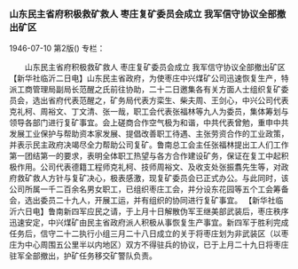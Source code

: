 ### 山东民主省府积极救矿救人  枣庄复矿委员会成立  我军信守协议全部撤出矿区

1946-07-10
第2版()
专栏：

　　山东民主省府积极救矿救人
    枣庄复矿委员会成立
    我军信守协议全部撤出矿区
    【新华社临沂二日电】山东民主省政府，为使枣庄中兴煤矿公司迅速恢复生产，特派工商管理局副局长范醒之氏前往协助，二十二日邀集各有关方面人士组织复矿委员会，选出省府代表范醒之，矿务局代表方栾生、柴夫周、王剑心，中兴公司代表克礼柯、周裕文、丁文清、张一哉，职工会代表张福林等九人为委员，集体筹划与领导各部门进行复矿事宜。会上磋商合作空气极为和谐，中共代表曾勉，重申中共发展工业保护与帮助资本家发展、提倡改善职工待遇、主张劳资合作的工业政策，并表示民主政府决竭尽全力帮助公司复矿。鲁南总工会主任张福林提出工人们工作第一团结第一的要求，表明全体职工热望与各方合作建设矿务，保证在复工中起积极作用。公司代表德籍工程师克礼柯、技师周裕文、及收支处张振翥先生等，对政府救矿救人方针与复矿决心，极表感激，现复矿委员会已正式办公。与此同时，该公司所属一千二百余名男女职工，已组织枣庄工会，并分设东花园等五个工会筹备会，选出委员二十九人，开展工运，并有组织的协同进行复矿事宜。
    【新华社临沂六日电】鲁南新四军应民之请，于上月十日解散伪军王继美部武装后，枣庄秩序迅速安定，中兴煤矿由民主省政府派人积极从事恢复生产事宜。新四军于胜利完成任务后，信守二十二执行小组三月二十八日成立的关于将枣庄划为非武装区（以枣庄为中心周围五公里半以内地区）双方不得驻兵的协议，已于上月二十九日将枣庄驻军全部撤出，护矿任务移交矿警队负责。
